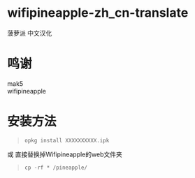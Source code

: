 # wifipineapple-zh_cn-translate
菠萝派 中文汉化

# 鸣谢</br>
mak5 </br>
wifipineapple</br>

# 安装方法</br>
> `opkg install XXXXXXXXXX.ipk`</br>

或 直接替换掉Wifipineapple的web文件夹
> `cp -rf * /pineapple/`
